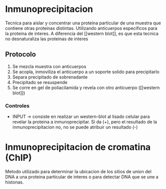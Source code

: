 # Inmunoprecipitacion

Tecnica para aislar y concentrar una proteina particular de una muestra que contiene otras proteinas distintas. Utilizando anticuerpos especificos para la proteina de interes.
A diferencia del [[western blot]], es que esta tecnica no desnaturaliza las proteinas de interes

## Protocolo

1. Se mezcla muestra con anticuerpos
2. Se acopla, inmoviliza el anticuerpo a un soporte solido para precipitarlo
3. Separa precipitado de sobrenadante
4. Precipitado se resuspende
5. Se corre en gel de poliacilamida y revela con otro anticuerpo ([[western blot]])

### Controles

- INPUT → consiste en realizar un western-blot al lisado celular para revelar la proteina a inmunoprecipitar. Si da (+), pero el resultado de la inmunoprecipitacion no, no se puede atribuir un resultado (-)

# Inmunoprecipitacion de cromatina (ChIP)
Metodo utilizado para determinar la ubicacion de los sitios de union del DNA a una proteina particular de interes o para detectar DNA que se une a histonas.

#


